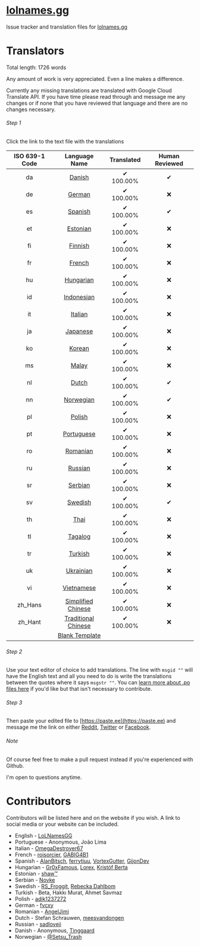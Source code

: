 # [lolnames.gg](https://lolnames.gg/en/)
Issue tracker and translation files for [lolnames.gg](https://lolnames.gg/en/)

# Translators

Total length: 1726 words

Any amount of work is very appreciated. Even a line makes a difference.

Currently any missing translations are translated with Google Cloud Translate API. If you have time please read through and message me any changes or if none that you have reviewed that language and there are no changes necessary.

###### Step 1
Click the link to the text file with the translations

| ISO 639-1 Code | Language Name | Translated | Human Reviewed |
| :-----: | :-----: | :-----: | :-----: |
| da | [Danish](https://raw.githubusercontent.com/hingston/lolnames.gg/master/locale/da/LC_MESSAGES/django.po) | ✔ 100.00% | ✔ |
| de | [German](https://raw.githubusercontent.com/hingston/lolnames.gg/master/locale/de/LC_MESSAGES/django.po) | ✔ 100.00% | ❌ |
| es | [Spanish](https://raw.githubusercontent.com/hingston/lolnames.gg/master/locale/es/LC_MESSAGES/django.po) | ✔ 100.00% | ✔ |
| et | [Estonian](https://raw.githubusercontent.com/hingston/lolnames.gg/master/locale/et/LC_MESSAGES/django.po) | ✔ 100.00% | ❌ |
| fi | [Finnish](https://raw.githubusercontent.com/hingston/lolnames.gg/master/locale/fi/LC_MESSAGES/django.po) | ✔ 100.00% | ❌ |
| fr | [French](https://raw.githubusercontent.com/hingston/lolnames.gg/master/locale/fr/LC_MESSAGES/django.po) | ✔ 100.00% | ❌ |
| hu | [Hungarian](https://raw.githubusercontent.com/hingston/lolnames.gg/master/locale/hu/LC_MESSAGES/django.po) | ✔ 100.00% | ❌ |
| id | [Indonesian](https://raw.githubusercontent.com/hingston/lolnames.gg/master/locale/id/LC_MESSAGES/django.po) | ✔ 100.00% | ❌ |
| it | [Italian](https://raw.githubusercontent.com/hingston/lolnames.gg/master/locale/it/LC_MESSAGES/django.po) | ✔ 100.00% | ❌ |
| ja | [Japanese](https://raw.githubusercontent.com/hingston/lolnames.gg/master/locale/ja/LC_MESSAGES/django.po) | ✔ 100.00% | ❌ |
| ko | [Korean](https://raw.githubusercontent.com/hingston/lolnames.gg/master/locale/ko/LC_MESSAGES/django.po) | ✔ 100.00% | ❌ |
| ms | [Malay](https://raw.githubusercontent.com/hingston/lolnames.gg/master/locale/ms/LC_MESSAGES/django.po) | ✔ 100.00% | ❌ |
| nl | [Dutch](https://raw.githubusercontent.com/hingston/lolnames.gg/master/locale/nl/LC_MESSAGES/django.po) | ✔ 100.00% | ✔ |
| nn | [Norwegian](https://raw.githubusercontent.com/hingston/lolnames.gg/master/locale/nn/LC_MESSAGES/django.po) | ✔ 100.00% | ✔ |
| pl | [Polish](https://raw.githubusercontent.com/hingston/lolnames.gg/master/locale/pl/LC_MESSAGES/django.po) | ✔ 100.00% | ❌ |
| pt | [Portuguese](https://raw.githubusercontent.com/hingston/lolnames.gg/master/locale/pt/LC_MESSAGES/django.po) | ✔ 100.00% | ❌ |
| ro | [Romanian](https://raw.githubusercontent.com/hingston/lolnames.gg/master/locale/ro/LC_MESSAGES/django.po) | ✔ 100.00% | ❌ |
| ru | [Russian](https://raw.githubusercontent.com/hingston/lolnames.gg/master/locale/ru/LC_MESSAGES/django.po) | ✔ 100.00% | ❌ |
| sr | [Serbian](https://raw.githubusercontent.com/hingston/lolnames.gg/master/locale/sr/LC_MESSAGES/django.po) | ✔ 100.00% | ❌ |
| sv | [Swedish](https://raw.githubusercontent.com/hingston/lolnames.gg/master/locale/sv/LC_MESSAGES/django.po) | ✔ 100.00% | ✔ |
| th | [Thai](https://raw.githubusercontent.com/hingston/lolnames.gg/master/locale/th/LC_MESSAGES/django.po) | ✔ 100.00% | ❌ |
| tl | [Tagalog](https://raw.githubusercontent.com/hingston/lolnames.gg/master/locale/tl/LC_MESSAGES/django.po) | ✔ 100.00% | ❌ |
| tr | [Turkish](https://raw.githubusercontent.com/hingston/lolnames.gg/master/locale/tr/LC_MESSAGES/django.po) | ✔ 100.00% | ❌ |
| uk | [Ukrainian](https://raw.githubusercontent.com/hingston/lolnames.gg/master/locale/uk/LC_MESSAGES/django.po) | ✔ 100.00% | ❌ |
| vi | [Vietnamese](https://raw.githubusercontent.com/hingston/lolnames.gg/master/locale/vi/LC_MESSAGES/django.po) | ✔ 100.00% | ❌ |
| zh_Hans | [Simplified Chinese](https://raw.githubusercontent.com/hingston/lolnames.gg/master/locale/zh_Hans/LC_MESSAGES/django.po) | ✔ 100.00% | ❌ |
| zh_Hant | [Traditional Chinese](https://raw.githubusercontent.com/hingston/lolnames.gg/master/locale/zh_Hant/LC_MESSAGES/django.po) | ✔ 100.00% | ❌ |
| | [Blank Template](https://raw.githubusercontent.com/hingston/lolnames.gg/master/locale/template/LC_MESSAGES/django.po) | | |

###### Step 2
Use your text editor of choice to add translations. The line with `msgid ""` will have the English text and all you need to do is write the translations between the quotes where it says `msgstr ""`. You can [learn more about .po files here](https://www.gnu.org/software/gettext/manual/html_node/PO-Files.html) if you'd like but that isn't necessary to contribute.

###### Step 3
Then paste your edited file to [https://paste.ee](https://paste.ee) and message me the link on either [Reddit](https://www.reddit.com/message/compose/?to=LoLNamesGG), [Twitter](https://twitter.com/LoLNamesGG) or [Facebook](https://www.facebook.com/lolnames.gg/).

###### Note
Of course feel free to make a pull request instead if you're experienced with Github.

I'm open to questions anytime.

# Contributors

Contributors will be listed here and on the website if you wish. A link to social media or your website can be included.

  * English - [LoLNamesGG](https://twitter.com/LoLNamesGG)
  * Portuguese - Anonymous, João Lima
  * Italian - [OmegaDestroyer67](https://www.reddit.com/user/OmegaDestroyer67)
  * French - [roisorcier](https://www.reddit.com/user/roisorcier), [GABIG4B1](https://www.reddit.com/user/GABIG4B1)
  * Spanish - [AlanBitsch](https://www.reddit.com/user/AlanBitsch), [ferrytiuu](https://www.reddit.com/user/ferrytiuu), [VortexGutter](https://www.reddit.com/user/VortexGutter), [GijonDev](https://github.com/GijonDev)
  * Hungarian - [Gr0xFamous](https://www.reddit.com/user/Gr0xFamous), [Lorex](https://www.facebook.com/groups/lolhungary/), [Kristóf Berta](https://www.facebook.com/berta.kristof)
  * Estonian - [shaw™](https://twitter.com/ShawiAE)
  * Serbian - [Novke](https://discord.gg/pqQEX6)
  * Swedish - [RS_Froggit](https://www.reddit.com/user/RS_Froggit), [Rebecka Dahlbom](https://www.linkedin.com/in/rebeckadahlbom/)
  * Turkish - Beta, Hakkı Murat, Ahmet Savmaz
  * Polish - [adik1237272](https://www.reddit.com/user/adik1237272)
  * German - [fvcxy](https://www.reddit.com/user/fvcxy)
  * Romanian - [AngelJimi](https://www.youtube.com/channel/UC6Qfp0zLBK03eYPnXRL2Gug)
  * Dutch - Stefan Schrauwen, [meesvandongen](https://github.com/meesvandongen)
  * Russian - [sadloveii](https://www.reddit.com/user/sadloveii)
  * Danish - Anonymous, [Tinggaard](https://github.com/Tinggaard)
  * Norwegian - [@Setsu_Trash](https://twitter.com/Setsu_Trash)
